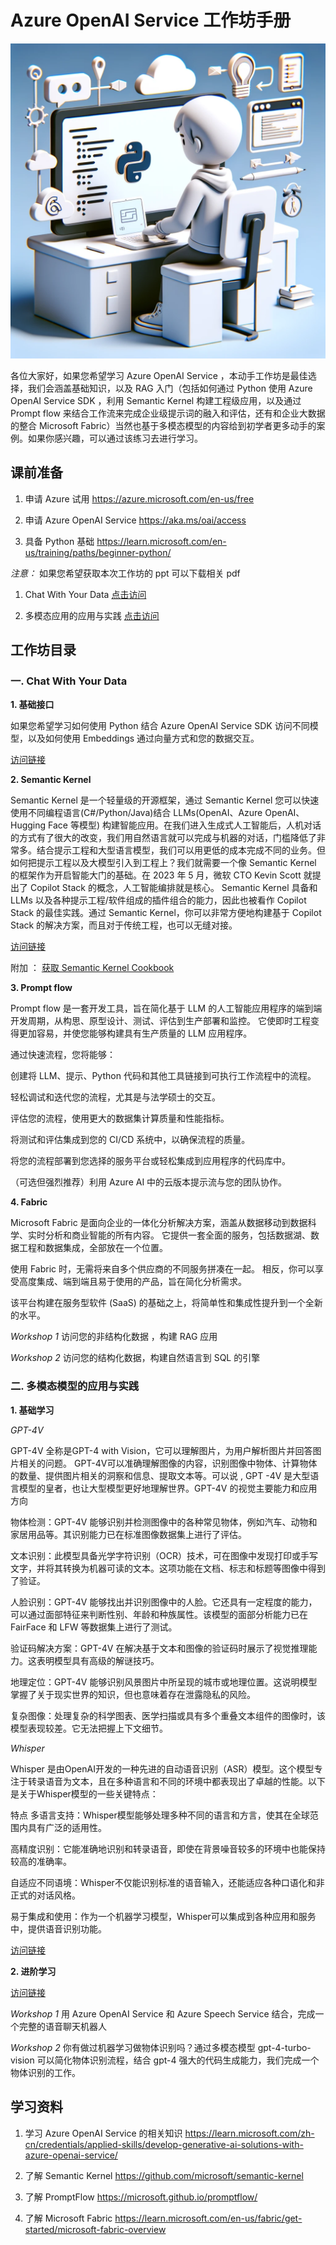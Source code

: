 # **Azure OpenAI Service 工作坊手册**

![cover](./imgs/cover.webp)

各位大家好，如果您希望学习 Azure OpenAI Service ，本动手工作坊是最佳选择，我们会涵盖基础知识，以及 RAG 入门（包括如何通过 Python 使用 Azure OpenAI Service SDK ，利用 Semantic Kernel 构建工程级应用，以及通过 Prompt flow 来结合工作流来完成企业级提示词的融入和评估，还有和企业大数据的整合 Microsoft Fabric）当然也基于多模态模型的内容给到初学者更多动手的案例。如果你感兴趣，可以通过该练习去进行学习。

## **课前准备**

1. 申请 Azure 试用 https://azure.microsoft.com/en-us/free

2. 申请 Azure OpenAI Service  https://aka.ms/oai/access

3. 具备 Python 基础 https://learn.microsoft.com/en-us/training/paths/beginner-python/

*注意：* 如果您希望获取本次工作坊的 ppt 可以下载相关 pdf 

1. Chat With Your Data  [点击访问](./pdf/ChatWithYourData.pdf)

2. 多模态应用的应用与实践 [点击访问](./pdf/MultiModalApplication.pdf)


## **工作坊目录**

### **一.  Chat With Your Data**

**1. 基础接口**

如果您希望学习如何使用 Python 结合 Azure OpenAI Service SDK 访问不同模型，以及如何使用 Embeddings 通过向量方式和您的数据交互。

[访问链接](./ChatWithYourData/Start/)

**2. Semantic Kernel**

Semantic Kernel 是一个轻量级的开源框架，通过 Semantic Kernel 您可以快速使用不同编程语言(C#/Python/Java)结合 LLMs(OpenAI、Azure OpenAI、Hugging Face 等模型) 构建智能应用。在我们进入生成式人工智能后，人机对话的方式有了很大的改变，我们用自然语言就可以完成与机器的对话，门槛降低了非常多。结合提示工程和大型语言模型，我们可以用更低的成本完成不同的业务。但如何把提示工程以及大模型引入到工程上？我们就需要一个像 Semantic Kernel 的框架作为开启智能大门的基础。在 2023 年 5 月，微软 CTO Kevin Scott 就提出了 Copilot Stack 的概念，人工智能编排就是核心。 Semantic Kernel 具备和 LLMs 以及各种提示工程/软件组成的插件组合的能力，因此也被看作 Copilot Stack 的最佳实践。通过 Semantic Kernel，你可以非常方便地构建基于 Copilot Stack 的解决方案，而且对于传统工程，也可以无缝对接。


[访问链接](./ChatWithYourData/SemanticKernel/)


附加 ： [获取 Semantic Kernel Cookbook](https://github.com/microsoft/SemanticKernelCookBook)



**3. Prompt flow**

Prompt flow 是一套开发工具，旨在简化基于 LLM 的人工智能应用程序的端到端开发周期，从构思、原型设计、测试、评估到生产部署和监控。 它使即时工程变得更加容易，并使您能够构建具有生产质量的 LLM 应用程序。

通过快速流程，您将能够：

创建将 LLM、提示、Python 代码和其他工具链接到可执行工作流程中的流程。

轻松调试和迭代您的流程，尤其是与法学硕士的交互。

评估您的流程，使用更大的数据集计算质量和性能指标。

将测试和评估集成到您的 CI/CD 系统中，以确保流程的质量。

将您的流程部署到您选择的服务平台或轻松集成到应用程序的代码库中。

（可选但强烈推荐）利用 Azure AI 中的云版本提示流与您的团队协作。


**4. Fabric**

Microsoft Fabric 是面向企业的一体化分析解决方案，涵盖从数据移动到数据科学、实时分析和商业智能的所有内容。 它提供一套全面的服务，包括数据湖、数据工程和数据集成，全部放在一个位置。

使用 Fabric 时，无需将来自多个供应商的不同服务拼凑在一起。 相反，你可以享受高度集成、端到端且易于使用的产品，旨在简化分析需求。

该平台构建在服务型软件 (SaaS) 的基础之上，将简单性和集成性提升到一个全新的水平。



*Workshop 1* 访问您的非结构化数据 ，构建 RAG 应用

*Workshop 2* 访问您的结构化数据，构建自然语言到 SQL 的引擎


### **二.  多模态模型的应用与实践**

**1. 基础学习**

*GPT-4V*

GPT-4V 全称是GPT-4 with Vision，它可以理解图片，为用户解析图片并回答图片相关的问题。 GPT-4V可以准确理解图像的内容，识别图像中物体、计算物体的数量、提供图片相关的洞察和信息、提取文本等。可以说 , GPT -4V 是大型语言模型的皇者，也让大型模型更好地理解世界。GPT-4V 的视觉主要能力和应用方向

物体检测：GPT-4V 能够识别并检测图像中的各种常见物体，例如汽车、动物和家居用品等。其识别能力已在标准图像数据集上进行了评估。

文本识别：此模型具备光学字符识别（OCR）技术，可在图像中发现打印或手写文字，并将其转换为机器可读的文本。这项功能在文档、标志和标题等图像中得到了验证。

人脸识别：GPT-4V 能够找出并识别图像中的人脸。它还具有一定程度的能力，可以通过面部特征来判断性别、年龄和种族属性。该模型的面部分析能力已在 FairFace 和 LFW 等数据集上进行了测试。

验证码解决方案：GPT-4V 在解决基于文本和图像的验证码时展示了视觉推理能力。这表明模型具有高级的解谜技巧。

地理定位：GPT-4V 能够识别风景图片中所呈现的城市或地理位置。这说明模型掌握了关于现实世界的知识，但也意味着存在泄露隐私的风险。

复杂图像：处理复杂的科学图表、医学扫描或具有多个重叠文本组件的图像时，该模型表现较差。它无法把握上下文细节。


*Whisper*

Whisper 是由OpenAI开发的一种先进的自动语音识别（ASR）模型。这个模型专注于转录语音为文本，且在多种语言和不同的环境中都表现出了卓越的性能。以下是关于Whisper模型的一些关键特点：

特点 多语言支持：Whisper模型能够处理多种不同的语言和方言，使其在全球范围内具有广泛的适用性。

高精度识别：它能准确地识别和转录语音，即使在背景噪音较多的环境中也能保持较高的准确率。

自适应不同语境：Whisper不仅能识别标准的语音输入，还能适应各种口语化和非正式的对话风格。

易于集成和使用：作为一个机器学习模型，Whisper可以集成到各种应用和服务中，提供语音识别功能。


[访问链接](./LearningMultiModal/Basic/)


**2. 进阶学习**


[访问链接](./LearningMultiModal/Workshop/)

*Workshop 1* 用 Azure OpenAI Service 和 Azure Speech Service 结合，完成一个完整的语音聊天机器人 

*Workshop 2* 你有做过机器学习做物体识别吗？通过多模态模型 gpt-4-turbo-vision 可以简化物体识别流程，结合 gpt-4 强大的代码生成能力，我们完成一个物体识别的工作。


## **学习资料**

1. 学习 Azure OpenAI Service 的相关知识  https://learn.microsoft.com/zh-cn/credentials/applied-skills/develop-generative-ai-solutions-with-azure-openai-service/

2. 了解 Semantic Kernel https://github.com/microsoft/semantic-kernel

3. 了解 PromptFlow  https://microsoft.github.io/promptflow/

4. 了解 Microsoft Fabric https://learn.microsoft.com/en-us/fabric/get-started/microsoft-fabric-overview 














